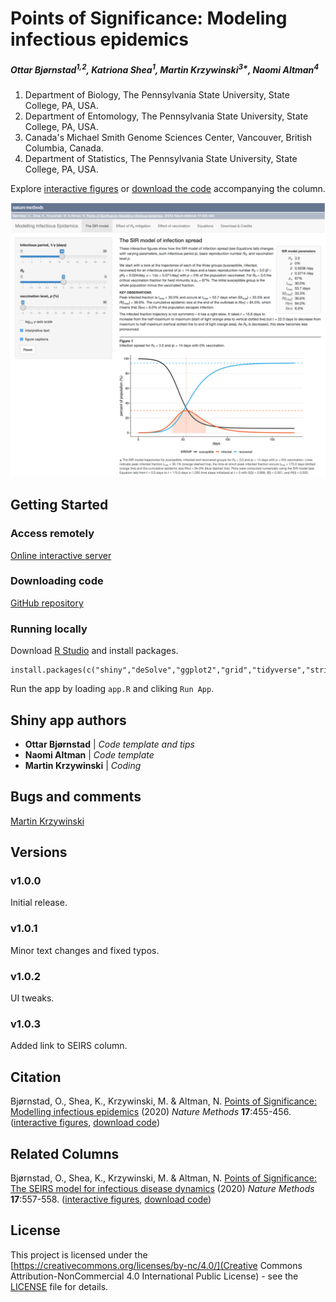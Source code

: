 # Points of Significance: Modeling infectious epidemics

##### Ottar Bjørnstad<sup>1,2</sup>, Katriona Shea<sup>1</sup>, Martin Krzywinski<sup>3*</sup>, Naomi Altman<sup>4</sup>

1. Department of Biology, The Pennsylvania State University, State College, PA, USA.
2. Department of Entomology, The Pennsylvania State University, State College, PA, USA.
3. Canada's Michael Smith Genome Sciences Center, Vancouver, British Columbia, Canada.
4. Department of Statistics, The Pennsylvania State University, State College, PA, USA.

Explore [interactive figures](https://shiny.bcgsc.ca/posepi1/) or [download the code](https://martinkrz.github.io/posepi1/) accompanying the column.

![Points of Significance: Modeling infectious epidemics](https://raw.githubusercontent.com/martinkrz/posepi1/master/www/img/screenshot.png)

## Getting Started

### Access remotely

[Online interactive server](https://shiny.bcgsc.ca/posepi1/)

### Downloading code

[GitHub repository](https://github.com/martinkrz/posepi1)

### Running locally

Download [R Studio](http://rstudio.com) and install packages.

```
install.packages(c("shiny","deSolve","ggplot2","grid","tidyverse","stringr","shinyjs","shinyWidgets"))
```

Run the app by loading `app.R` and cliking `Run App`.

## Shiny app authors

* **Ottar Bjørnstad** | *Code template and tips*
* **Naomi Altman** | *Code template*
* **Martin Krzywinski** | *Coding*

## Bugs and comments

[Martin Krzywinski](mailto:martink@bcgsc.ca)

## Versions

### v1.0.0

Initial release.

### v1.0.1

Minor text changes and fixed typos.

### v1.0.2

UI tweaks.

### v1.0.3

Added link to SEIRS column.

## Citation

Bjørnstad, O., Shea, K., Krzywinski, M. & Altman, N. [Points of Significance: Modelling infectious epidemics](https://www.nature.com/articles/s41592-020-0822-z) (2020) *Nature Methods* **17**:455-456. ([interactive figures](http://shiny.bcgsc.ca/posepi1), [download code](https://martinkrz.github.io/posepi1/))

## Related Columns

Bjørnstad, O., Shea, K., Krzywinski, M. & Altman, N. [Points of Significance: The SEIRS model for infectious disease dynamics](http://www.nature.com/articles/s41592-020-0856-2) (2020) *Nature Methods* **17**:557-558. ([interactive figures](http://shiny.bcgsc.ca/posepi2), [download code](https://martinkrz.github.io/posepi2/))

## License

This project is licensed under the [https://creativecommons.org/licenses/by-nc/4.0/](Creative Commons Attribution-NonCommercial 4.0 International Public License) - see the [LICENSE](LICENSE) file for details.
